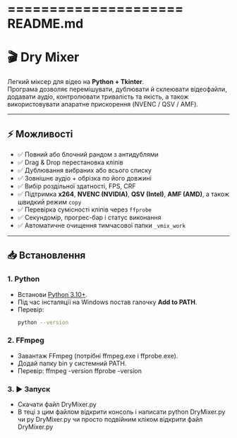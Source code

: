 =====================
README.md
=====================

# 🎬 Dry Mixer

Легкий міксер для відео на **Python + Tkinter**.  
Програма дозволяє перемішувати, дублювати й склеювати відеофайли, додавати аудіо, контролювати тривалість та якість, а також використовувати апаратне прискорення (NVENC / QSV / AMF).

---

## ⚡ Можливості
- ✅ Повний або блочний рандом з антидублями  
- ✅ Drag & Drop перестановка кліпів  
- ✅ Дублювання вибраних або всього списку  
- ✅ Зовнішнє аудіо + обрізка по його довжині  
- ✅ Вибір роздільної здатності, FPS, CRF  
- ✅ Підтримка **x264**, **NVENC (NVIDIA)**, **QSV (Intel)**, **AMF (AMD)**, а також швидкий режим `copy`  
- ✅ Перевірка сумісності кліпів через `ffprobe`  
- ✅ Секундомір, прогрес-бар і статус виконання  
- ✅ Автоматичне очищення тимчасової папки `_vmix_work`

---

## 📥 Встановлення

### 1. Python
- Встанови [Python 3.10+](https://www.python.org/downloads/).  
- Під час інсталяції на Windows постав галочку **Add to PATH**.  
- Перевір:
  ```bash
  python --version
###  2. FFmpeg

 - Завантаж FFmpeg (потрібні ffmpeg.exe і ffprobe.exe).
 - Додай папку bin у системний PATH.
 - Перевір: ffmpeg -version
            ffprobe -version
###  3. ▶️ Запуск
  - Скачати файл DryMixer.py
  - В теці з цим файлом відкрити консоль і написати python DryMixer.py чи py DryMixer.py чи просто подвійним кліком відкрити файл DryMixer.py
